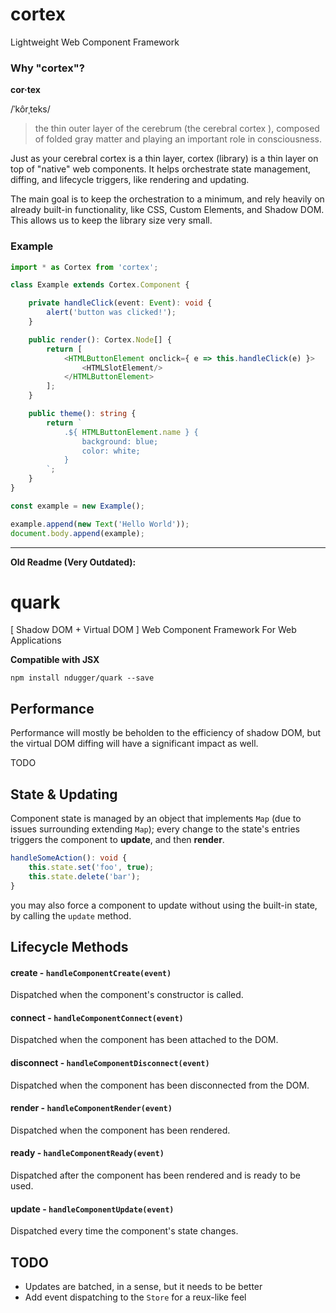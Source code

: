 # cortex
Lightweight Web Component Framework

### Why "cortex"?
**cor·tex**

/ˈkôrˌteks/

> the thin outer layer of the cerebrum (the cerebral cortex ), composed of folded gray matter and playing an important role in consciousness.

Just as your cerebral cortex is a thin layer, cortex (library) is a thin layer on top of "native" web components. It helps orchestrate state management, diffing, and lifecycle triggers, like rendering and updating.

The main goal is to keep the orchestration to a minimum, and rely heavily on already built-in functionality, like CSS, Custom Elements, and Shadow DOM. This allows us to keep the library size very small.

### Example
```typescript
import * as Cortex from 'cortex';

class Example extends Cortex.Component {

    private handleClick(event: Event): void {
        alert('button was clicked!');
    }

    public render(): Cortex.Node[] {
        return [
            <HTMLButtonElement onclick={ e => this.handleClick(e) }>
                <HTMLSlotElement/>
            </HTMLButtonElement>
        ];
    }

    public theme(): string {
        return `
            .${ HTMLButtonElement.name } {
                background: blue;
                color: white;
            }
        `;
    }
}

const example = new Example();

example.append(new Text('Hello World'));
document.body.append(example);
```









---

**Old Readme (Very Outdated):**

# quark

[ Shadow DOM + Virtual DOM ] Web Component Framework For Web Applications

**Compatible with JSX**

```
npm install ndugger/quark --save
```

## Performance
Performance will mostly be beholden to the efficiency of shadow DOM, but the virtual DOM diffing
will have a significant impact as well.

TODO

## State & Updating
Component state is managed by an object that implements `Map` (due to issues surrounding extending `Map`);
every change to the state's entries triggers the component to **update**, and then **render**.

```typescript
handleSomeAction(): void {
    this.state.set('foo', true);
    this.state.delete('bar');
}
```

you may also force a component to update without using the built-in state, by calling the `update` method.


## Lifecycle Methods

#### create - `handleComponentCreate(event)`
Dispatched when the component's constructor is called.

#### connect - `handleComponentConnect(event)`
Dispatched when the component has been attached to the DOM.

#### disconnect - `handleComponentDisconnect(event)`
Dispatched when the component has been disconnected from the DOM.

#### render - `handleComponentRender(event)`
Dispatched when the component has been rendered.

#### ready - `handleComponentReady(event)`
Dispatched after the component has been rendered and is ready to be used.

#### update - `handleComponentUpdate(event)`
Dispatched every time the component's state changes.

## TODO
- Updates are batched, in a sense, but it needs to be better
- Add event dispatching to the `Store` for a reux-like feel
